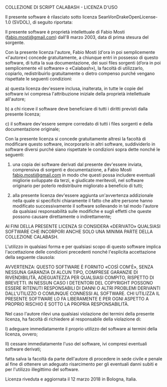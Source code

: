 COLLEZIONE DI SCRIPT CALABASH - LICENZA D'USO

Il presente software è rilasciato sotto licenza SeanVonDrakeOpenLicense-1.0 (SVDOL), di seguito riportata:

Il presente software è proprietà intellettuale di Fabio Mosti (fabio.mosti@gmail.com)
dall'8 marzo 2003, data di prima stesura del sorgente.

Con la presente licenza l'autore, Fabio Mosti (d'ora in poi semplicemente «l'autore») concede
gratuitamente, a chiunque entri in possesso di questo software, di tutta la sua documentazione,
dei suoi files sorgenti (d’ora in poi semplicemente «il software» o «Calabash»), la facoltà
di utilizzarlo, copiarlo, redistribuirlo gratuitamente o dietro compenso purché vengano
rispettate le seguenti condizioni:

a) questa licenza dev'essere inclusa, inalterata, in tutte le copie del software ivi compresa
l'attribuzione iniziale della proprietà intellettuale all'autore;

b) a chi riceve il software deve beneficiare di tutti i diritti previsti dalla presente licenza;

c) il software dev'essere sempre corredato di tutti i files sorgenti e della documentazione originale;

Con la presente licenza si concede gratuitamente altresì la facoltà di modificare questo software,
incorporarlo in altri software, suddividerlo in software diversi purché siano rispettate le condizioni
sopra dette nonché le seguenti:

1) una copia dei software derivati dal presente dev'essere inviata, comprensiva di sorgenti e
documentazione, a Fabio Mosti <fabio.mosti@gmail.com> in modo che questi possa includere eventuali
migliorie sviluppate da terzi, e giudicate meritevoli, nel software originario per poterlo redistribuire
migliorato a beneficio di tutti;

2) alla presente licenza dev'essere aggiunta un'avvertenza addizionale nella quale si specifichi
chiaramente il fatto che altre persone hanno modificato successivamente il software sollevando
in tal modo l'autore da qualsiasi responsabilità sulle modifiche e sugli effetti che queste
possono causare direttamente o indirettamente;

AI FINI DELLA PRESENTE LICENZA SI CONSIDERA «DERIVATO» QUALSIASI SOFTWARE CHE INCORPORI ANCHE SOLO
UNA MINIMA PARTE DELLA COLLEZIONE CALABASH.

L'utilizzo in qualsiasi forma e per qualsiasi scopo di questo software implica l'accettazione
delle condizioni precedenti nonché l'esplicita accettazione della seguente clausola:

AVVERTENZA: QUESTO SOFTWARE È FORNITO «COSÌ COM'È», SENZA NESSUNA GARANZIA DI ALCUN TIPO, COMPRESE
GARANZIE DI RIVENDIBILITÀ, ADEGUATEZZA PER QUALSIASI COMPITO, RISPETTO DI BREVETTI. IN NESSUN CASO
I DETENTORI DEL COPYRIGHT POSSONO ESSERE RITENUTI RESPONSABILI DI DANNI O ALTRI PROBLEMI DERIVANTI
DALL'UTILIZZO O COMUNQUE CONNESSI AL SOFTWARE. CHI UTILIZZA IL PRESENTE SOFTWARE LO FA LIBERAMENTE
E PER OGNI ASPETTO A PROPRIO RISCHIO E SOTTO LA PROPRIA RESPONSABILITÀ.

Nel caso l'autore rilevi una qualsiasi violazione dei termini della presente licenza, ha facoltà
di richiedere al responsabile della violazione di:

I) adeguare immediatamente il proprio utilizzo del software ai termini della licenza, ovvero;

II) cessare immediatamente l'uso del software, ivi compresi eventuali software derivati;

fatta salva la facoltà da parte dell'autore di procedere in sede civile e penale al fine di ottenere
un adeguato risarcimento per gli eventuali danni subiti e per l'utilizzo illegittimo del software.

Licenza riveduta e aggiornata il 12 marzo 2018 in Bologna, Italia.
